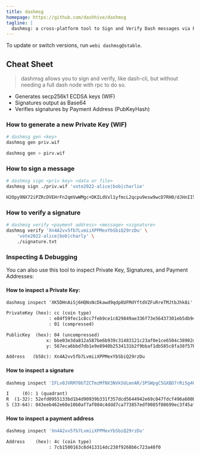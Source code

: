 ```yaml
---
title: dashmsg
homepage: https://github.com/dashhive/dashmsg
tagline: |
  dashmsg: a cross-platform tool to Sign and Verify Dash messages via Private Key and/or Payment Address
---
```


To update or switch versions, run `webi dashmsg@stable`.

## Cheat Sheet

> dashmsg allows you to sign and verify, like dash-cli, but without needing a
> full dash node with rpc to do so.

- Generates secp256k1 ECDSA keys (WIF)
- Signatures output as Base64
- Verifies signatures by Payment Address (PubKeyHash)

### How to generate a new Private Key (WIF)

```sh
# dashmsg gen <key>
dashmsg gen priv.wif
```

```sh
dashmsg gen > pirv.wif
```

### How to sign a message

```sh
# dashmsg sign <priv key> <data or file>
dashmsg sign ./priv.wif 'vote2022-alice|bob|charlie'
```

```txt
H2Opy9NX72iPZRcDVEHrFn2qmVwWMgc+DKILdVxl1yfmcL2qcpu9esw9wcD7RH0/dJHnIISe5j39EYahorWQM7I=
```

### How to verify a signature

```sh
# dashmsg verify <payment address> <message> <signature>
dashmsg verify 'Xn4A2vv5fb7LvmiiXPPMexYbSbiQ29rzDu' \
    'vote2022-alice|bob|charly' \
    ./signature.txt
```

### Inspecting & Debugging

You can also use this tool to inspect Private Key, Signatures, and Payment
Addresses:

#### How to inspect a Private Key:

```msg
dashmsg inspect 'XK5DHnAiSj6HQNsNcDkawd9qdp8UFMdYftdVZFuRreTMJtbJhk8i'
```

```txt
PrivateKey (hex): cc (coin type)
                : e84f59fec1c8cc7feb9ce1c829849ae336f73e56437301eb5db945c8e0dd2683
                : 01 (compressed)

PublicKey  (hex): 04 (uncompressed)
               x: bbe03e3da812a587be6b939c31483121c23af0e1ce6504c38902d92c5ab784b2
               y: 567eca6bbd7db1e9e8940b2534131b2f9bbaf1db585c8fa38f57bd31b382d247

Address   (b58c): Xn4A2vv5fb7LvmiiXPPMexYbSbiQ29rzDu
```

#### How to inspect a signature

```sh
dashmsg inspect 'IFLv0JVRM70bTZCTmzMfNX3NVkSULmnAR/3PSWpgC5GXBD7rRi5g4QsK968ITE3dfKdzhX7fAIXwhpnsP0WvQOc='
```

```txt
I     (0): 1 (quadrant)
R  (1-32): 52efd0955133bd1b4d90939b331f357dcd5644942e69c047fdcf496a600b9197
S (33-64): 043eeb462e60e10b0af7af084c4ddd7ca773857edf0085f08699ec3f45af40e7
```

#### How to inspect a payment address

```sh
dashmsg inspect 'Xn4A2vv5fb7LvmiiXPPMexYbSbiQ29rzDu'
```

```txt
Address    (hex): 4c (coin type)
                : 7cb1500163c8d413314dc238f9268b6c723a48f0
```
